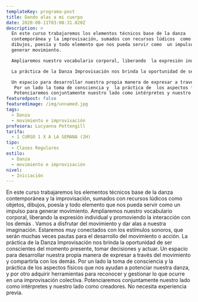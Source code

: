 ```yaml
---
templateKey: programa-post
title: Dando alas a mi cuerpo
date: 2020-08-11T03:08:31.820Z
description: >
  En este curso trabajaremos los elementos técnicos base de la danza
  contemporánea y la improvisación, sumados con recursos lúdicos  como objetos,
  dibujos, poesía y todo elemento que nos pueda servir como  un impulso para
  generar movimiento. 

  Ampliaremos nuestro vocabulario corporal, liberando  la expresión individual y promoviendo la interacción con los demás . Vamos a disfrutar del movimiento y dar alas a nuestra imaginación. Estaremos muy conectados con los estímulos sonoros, que serán muchas veces pautas para el desarrollo del movimiento o acción.

  La práctica de la Danza Improvisación nos brinda la oportunidad de ser conscientes del momento presente, tomar decisiones y actuar. 

  Un espacio para desarrollar nuestra propia manera de expresar a través del movimiento y compartirla con los demás. 
   Por un lado la toma de consciencia y  la práctica de  los aspectos físicos  que nos ayudan a potenciar nuestra danza, y por otro adquirir herramientas para reconocer y gestionar lo que ocurre en una improvisación colectiva. 
   Potenciaremos conjuntamente nuestro lado como intérpretes y nuestro lado como creadores. No necesita experiencia previa.
featuredpost: false
featuredimage: /img/unnamed.jpg
tags:
  - Danza
  - movimiento e improvisación
profesora: Lucyanna Pettengill
tarifa:
  - 1 CURSO 1 X A LA SEMANA (2H)
tipo:
  - Clases Regulares
estilo:
  - Danza
  - movimiento e improvisación
nivel:
  - Iniciación
---
```


En este curso trabajaremos los elementos técnicos base de la danza contemporánea y la improvisación, sumados con recursos lúdicos como objetos, dibujos, poesía y todo elemento que nos pueda servir como un impulso para generar movimiento.
Ampliaremos nuestro vocabulario corporal, liberando la expresión individual y promoviendo la interacción con los demás . Vamos a disfrutar del movimiento y dar alas a nuestra imaginación. Estaremos muy conectados con los estímulos sonoros, que serán muchas veces pautas para el desarrollo del movimiento o acción.
La práctica de la Danza Improvisación nos brinda la oportunidad de ser conscientes del momento presente, tomar decisiones y actuar.
Un espacio para desarrollar nuestra propia manera de expresar a través del movimiento y compartirla con los demás.
Por un lado la toma de consciencia y la práctica de los aspectos físicos que nos ayudan a potenciar nuestra danza, y por otro adquirir herramientas para reconocer y gestionar lo que ocurre en una improvisación colectiva.
Potenciaremos conjuntamente nuestro lado como intérpretes y nuestro lado como creadores. No necesita experiencia previa.
